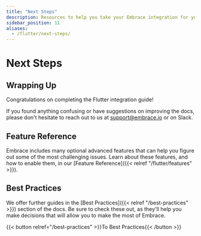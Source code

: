 ```yaml
---
title: "Next Steps"
description: Resources to help you take your Embrace integration for your Flutter application to the next level
sidebar_position: 11
aliases:
  - /flutter/next-steps/
---
```


# Next Steps

## Wrapping Up

Congratulations on completing the Flutter integration guide! 

If you found anything confusing or have suggestions on improving the docs,
please don't hesitate to reach out to us at <support@embrace.io> or on Slack.

## Feature Reference

Embrace includes many optional advanced features that can help you figure out some of 
the most challenging issues. Learn about these features, and how to enable them, in
our [Feature Reference]({{< relref "/flutter/features" >}}).

## Best Practices

We offer further guides in the [Best Practices]({{< relref "/best-practices" >}}) section of the docs.
Be sure to check these out, as they'll help you make decisions that will allow you to make the most of Embrace.

{{< button relref="/best-practices" >}}To Best Practices{{< /button >}}
